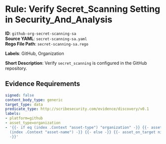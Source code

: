 # Rule: Verify Secret_Scanning Setting in Security_And_Analysis

**ID**: `github-org-secret-scanning-sa`  
**Source YAML**: `secret-scanning-sa.yaml`  
**Rego File Path**: `secret-scanning-sa.rego`  

**Labels**: GitHub, Organization

**Short Description**: Verify `secret_scanning` is configured in the GitHub repository.

## Evidence Requirements

```yaml
signed: false
content_body_type: generic
target_type: data
predicate_type: http://scribesecurity.com/evidence/discovery/v0.1
labels:
- platform=github
- asset_type=organization
- '{{- if eq (index .Context "asset-type") "organization" -}} {{- asset_on_target
  (index .Context "asset-name") -}} {{- else -}} {{- asset_on_target nil -}} {{- end
  -}}'
```
